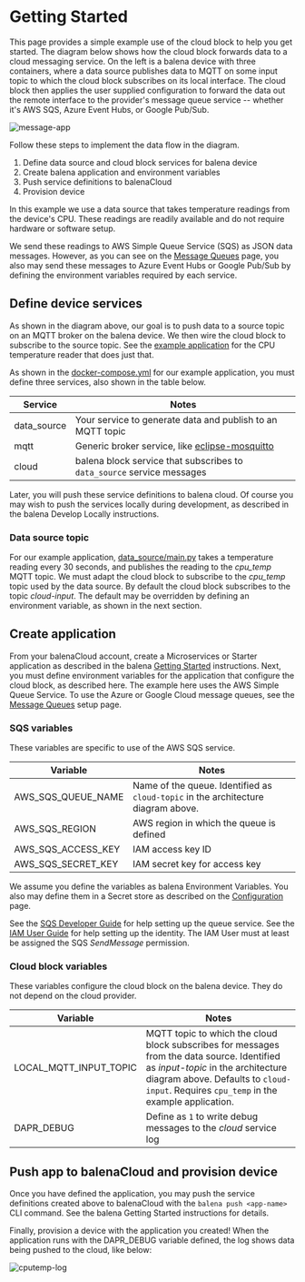 # Getting Started
This page provides a simple example use of the cloud block to help you get started. The diagram below shows how the cloud block forwards data to a cloud messaging service. On the left is a balena device with three containers, where a data source publishes data to MQTT on some input topic to which the cloud block subscribes on its local interface. The cloud block then applies the user supplied configuration to forward the data out the remote interface to the provider's message queue service -- whether it's AWS SQS, Azure Event Hubs, or Google Pub/Sub.

![message-app](https://raw.githubusercontent.com/kb2ma/data-relay/landr_for_data_relay/docs/images/message-app.png)

Follow these steps to implement the data flow in the diagram.

 1. Define data source and cloud block services for balena device
 1. Create balena application and environment variables
 1. Push service definitions to balenaCloud
 1. Provision device

In this example we use a data source that takes temperature readings from the device's CPU. These readings are readily available and do not require hardware or software setup.

We send these readings to AWS Simple Queue Service (SQS) as JSON data messages. However, as you can see on the [Message Queues](message-queues) page, you also may send these messages to Azure Event Hubs or Google Pub/Sub by defining the environment variables required by each service.

## Define device services

As shown in the diagram above, our goal is to push data to a source topic on an MQTT broker on the balena device. We then wire the cloud block to subscribe to the source topic. See the [example application](https://github.com/kb2ma/data-relay/tree/landr_for_data_relay/examples/cputemp) for the CPU temperature reader that does just that.

As shown in the [docker-compose.yml](https://github.com/kb2ma/data-relay/blob/landr_for_data_relay/examples/cputemp/docker-compose.yml) for our example application, you must define three services, also shown in the table below.

| Service    | Notes                                                                                                                                                       |
|------------|-------------------------------------------------------------------------------------------------------------------------------------------------------------|
| data_source|Your service to generate data and publish to an MQTT topic                                                                                                   |
| mqtt       |Generic broker service, like [eclipse-mosquitto](https://hub.docker.com/_/eclipse-mosquitto)                                                                   |
| cloud      |                                                                                         balena block service that subscribes to `data_source` service messages|

Later, you will push these service definitions to balena cloud. Of course you may wish to push the services locally during development, as described in the balena Develop Locally instructions.

### Data source topic
For our example application, [data_source/main.py](https://github.com/kb2ma/data-relay/blob/landr_for_data_relay/examples/cputemp/cputemp/main.py) takes a temperature reading every 30 seconds, and publishes the reading to the *cpu_temp* MQTT topic. We must adapt the cloud block to subscribe to the *cpu_temp* topic used by the data source. By default the cloud block subscribes to the topic *cloud-input*. The default may be overridden by defining an environment variable, as shown in the next section.

## Create application
From your balenaCloud account, create a Microservices or Starter application as described in the balena [Getting Started](https://www.balena.io/docs/learn/getting-started/raspberrypi3/nodejs/) instructions. Next, you must define environment variables for the application that configure the cloud block, as described here. The example here uses the AWS Simple Queue Service. To use the Azure or Google Cloud message queues, see the [Message Queues](message-queues) setup page.

### SQS variables
These variables are specific to use of the AWS SQS service.

| Variable         | Notes                                                                             |
|------------------|-----------------------------------------------------------------------------------|
|AWS_SQS_QUEUE_NAME|Name of the queue. Identified as `cloud-topic` in the architecture diagram above.|
|AWS_SQS_REGION    |AWS region in which the queue is defined                                           |
|AWS_SQS_ACCESS_KEY|IAM access key ID                                                                  |
|AWS_SQS_SECRET_KEY|IAM secret key for access key                                                      |

We assume you define the variables as balena Environment Variables. You also may define them in a Secret store as described on the [Configuration](configuration#configuration-via-secret-store) page.

See the [SQS Developer Guide](https://docs.aws.amazon.com/AWSSimpleQueueService/latest/SQSDeveloperGuide/welcome.html) for help setting up the queue service. See the [IAM User Guide](https://docs.aws.amazon.com/IAM/latest/UserGuide/index.html) for help setting up the identity. The IAM User must at least be assigned the SQS *SendMessage* permission.

### Cloud block variables
These variables configure the cloud block on the balena device. They do not depend on the cloud provider.

| Variable              | Notes                                                                                                                                             |
|-----------------------|---------------------------------------------------------------------------------------------------------------------------------------------------|
|LOCAL_MQTT_INPUT_TOPIC |MQTT topic to which the cloud block subscribes for messages from the data source. Identified as *input-topic* in the architecture diagram above. Defaults to `cloud-input`. Requires `cpu_temp` in the example application. |
|DAPR_DEBUG       |Define as `1` to write debug messages to the *cloud* service log                                                                                                   |

## Push app to balenaCloud and provision device
Once you have defined the application, you may push the service definitions created above to balenaCloud with the `balena push <app-name>` CLI command. See the balena Getting Started instructions for details.

Finally, provision a device with the application you created! When the application runs with the DAPR_DEBUG variable defined, the log  shows data being pushed to the cloud, like below:

![cputemp-log](https://raw.githubusercontent.com/kb2ma/data-relay/landr_for_data_relay/docs/images/cputemp-log.png)
